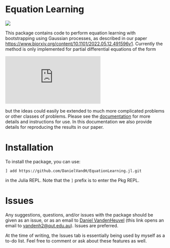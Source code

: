 # Equation Learning

[![](https://img.shields.io/badge/docs-dev-blue.svg)](https://danielvandh.github.io/EquationLearning.jl/dev/home.html) 

This package contains code to perform equation learning with bootstrapping using Gaussian processes, as described in our paper https://www.biorxiv.org/content/10.1101/2022.05.12.491596v1. Currently the method is only implemented for partial differential equations of the form

![equation](http://latex.codecogs.com/svg.latex?%5Cfrac%7B%5Cpartial%20u%7D%7B%5Cpartial%20t%7D%20=%20T(t;%20%5Cboldsymbol%7B%5Calpha%7D)%20%5Cleft%5B%5Cfrac%7B%5Cpartial%7D%7B%5Cpartial%20x%7D%5Cleft(D(u;%20%5Cboldsymbol%7B%5Cbeta%7D)%5Cfrac%7B%5Cpartial%20u%7D%7B%5Cpartial%20x%7D%5Cright)%20&plus;%20R(u;%20%5Cboldsymbol%7B%5Cgamma%7D)%5Cright%5D,)

but the ideas could easily be extended to much more complicated problems or other classes of problems. Please see the [documentation](https://danielvandh.github.io/EquationLearning.jl/dev/home.html) for more details and instructions for use. In this documentation we also provide details for reproducing the results in our paper.

# Installation 

To install the package, you can use:
```
] add https://github.com/DanielVandH/EquationLearning.jl.git
```
in the Julia REPL. Note that the `]` prefix is to enter the Pkg REPL.

# Issues 

Any suggestions, questions, and/or issues with the package should be given as an issue, or as an email to [Daniel VandenHeuvel](mailto:vandenh2@qut.edu.au?subject=GP%20Equation%20Learning&body=Dear%20Daniel,) (this link opens an email to vandenh2@qut.edu.au). Issues are preferred.

At the time of writing, the Issues tab is essentially being used by myself as a to-do list. Feel free to comment or ask about these features as well.
